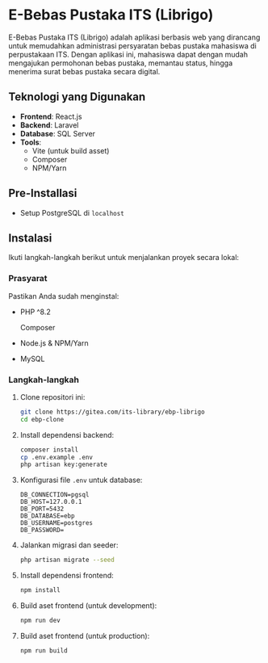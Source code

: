 # E-Bebas Pustaka ITS (Librigo)

E-Bebas Pustaka ITS (Librigo) adalah aplikasi berbasis web yang dirancang untuk memudahkan administrasi persyaratan bebas pustaka mahasiswa di perpustakaan ITS. Dengan aplikasi ini, mahasiswa dapat dengan mudah mengajukan permohonan bebas pustaka, memantau status, hingga menerima surat bebas pustaka secara digital.

## Teknologi yang Digunakan

-   **Frontend**: React.js
-   **Backend**: Laravel
-   **Database**: SQL Server
-   **Tools**:
    -   Vite (untuk build asset)
    -   Composer
    -   NPM/Yarn

## Pre-Installasi

-   Setup PostgreSQL di `localhost`

## Instalasi

Ikuti langkah-langkah berikut untuk menjalankan proyek secara lokal:

### Prasyarat

Pastikan Anda sudah menginstal:

-   PHP ^8.2

    Composer

-   Node.js & NPM/Yarn
-   MySQL

### Langkah-langkah

1. Clone repositori ini:

    ```bash
    git clone https://gitea.com/its-library/ebp-librigo
    cd ebp-clone
    ```

2. Install dependensi backend:

    ```bash
    composer install
    cp .env.example .env
    php artisan key:generate
    ```

3. Konfigurasi file `.env` untuk database:

    ```env
    DB_CONNECTION=pgsql
    DB_HOST=127.0.0.1
    DB_PORT=5432
    DB_DATABASE=ebp
    DB_USERNAME=postgres
    DB_PASSWORD=
    ```

4. Jalankan migrasi dan seeder:

    ```bash
    php artisan migrate --seed
    ```

5. Install dependensi frontend:

    ```bash
    npm install
    ```

6. Build aset frontend (untuk development):

    ```bash
    npm run dev
    ```

7. Build aset frontend (untuk production):

    ```bash
    npm run build
    ```
